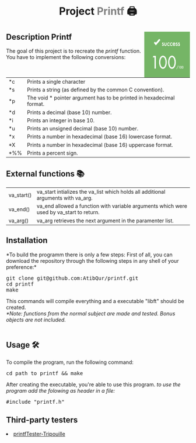 # <p align="center">Project <a style="color:gray;text-decoration:none;" href="https://github.com/AtibQur/printf/blob/master/en.subject.pdf">Printf</a> 🖨️</h1>
<p><img align="right" src="score.png" alt="Score" width="125" height="125"></p>
<h2> Description Printf</h2>   
<p>The goal of this project is to recreate the <em>printf</em> function. You have to implement the following conversions: </p>
<table>
  <tr>
    <td>*c</td>
    <td>Prints a single character</td>
  </tr>
  <tr>
    <td>*s</td>
    <td>Prints a string (as defined by the common C convention).</td>
  </tr>
  <tr>
    <td>*p</td>
    <td>The void * pointer argument has to be printed in hexadecimal format.</td>
  </tr>
  <tr>
    <td>*d</td>
    <td>Prints a decimal (base 10) number.</td>
  </tr>
  <tr>
    <td>*i</td>
    <td>Prints an integer in base 10.</td>
  </tr>
  <tr>
    <td>*u</td>
    <td>Prints an unsigned decimal (base 10) number.</td>
  </tr>
  <tr>
    <td>*x</td>
    <td>Prints a number in hexadecimal (base 16) lowercase format.</td>
  </tr>
  <tr>
    <td>*X</td>
    <td>Prints a number in hexadecimal (base 16) uppercase format.</td>
  </tr>
  <tr>
    <td>*%%</td>
    <td>Prints a percent sign.</td>
  </tr>
</table>
<h2>External functions 📚</h2>
<table>
  <tr>
    <td>va_start()</td>
    <td>va_start intializes the va_list which holds all additional arguments with va_arg.</td>
  </tr>
  <tr>
    <td>va_end()</td>
    <td>va_end allowed a function with variable arguments which were used by va_start to return.</td>
  </tr>
  <tr>
    <td>va_arg()</td>
    <td>va_arg retrieves the next argument in the paramenter list.</td>
  </tr>
</table>

<h2>Installation</h2>
*To build the programm there is only a few steps: First of all, you can download the repository through the following steps in any shell of your preference:*
<br>
<pre>
git clone git@github.com:AtibQur/printf.git
cd printf
make
</pre>
This commands will compile everything and a executable "libft" should be created. 
<br>
<em>*Note: functions from the normal subject are made and tested. Bonus objects are not included.</em>
<br><br>
<h2>Usage 🛠️</h2>

<p>To compile the program, run the following command:</p>
<pre>
cd path_to_printf && make
</pre>
<p>After creating the executable, you're able to use this program. <em>to use the program add the folowing as header in a file:</em></p>

<pre>
#include "printf.h"
</pre>
<h2>Third-party testers</h2>
<li><a href="https://github.com/Tripouille/printfTester">printfTester-Tripouille</a></li>
